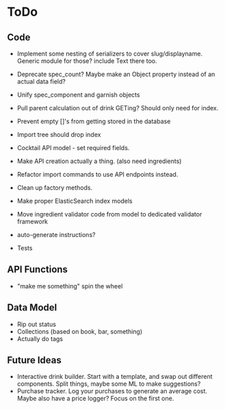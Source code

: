 ToDo
====

Code
----
* Implement some nesting of serializers to cover slug/displayname. Generic module for those? include Text there too.
* Deprecate spec_count? Maybe make an Object property instead of an actual data field?
* Unify spec_component and garnish objects
* Pull parent calculation out of drink GETing? Should only need for index.
* Prevent empty []'s from getting stored in the database
* Import tree should drop index
* Cocktail API model - set required fields.
* Make API creation actually a thing. (also need ingredients)
* Refactor import commands to use API endpoints instead.
* Clean up factory methods.

* Make proper ElasticSearch index models
* Move ingredient validator code from model to dedicated validator framework
* auto-generate instructions?
* Tests 

API Functions
-------------
* "make me something" spin the wheel

Data Model
----------
* Rip out status
* Collections (based on book, bar, something)
* Actually do tags

Future Ideas
------------
* Interactive drink builder. Start with a template, and swap out different
  components. Split things, maybe some ML to make suggestions?
* Purchase tracker. Log your purchases to generate an average cost. Maybe
  also have a price logger? Focus on the first one.
